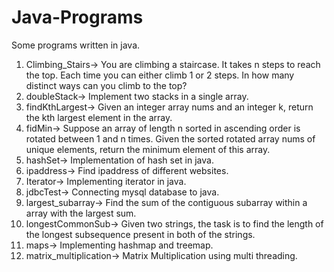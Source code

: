 # Java-Programs
Some programs written in java.

1. Climbing_Stairs-> You are climbing a staircase. It takes n steps to reach the top. Each time you can either climb 1 or 2 steps. In how many distinct ways can you climb to the top?
2. doubleStack-> Implement two stacks in a single array.
3. findKthLargest-> Given an integer array nums and an integer k, return the kth largest element in the array.
4. fidMin-> Suppose an array of length n sorted in ascending order is rotated between 1 and n times. Given the sorted rotated array nums of unique elements, return the minimum element of this array.
5. hashSet-> Implementation of hash set in java.
6. ipaddress-> Find ipaddress of different websites.
7. Iterator-> Implementing iterator in java.
8. jdbcTest-> Connecting mysql database to java.
9. largest_subarray-> Find the sum of the contiguous subarray within a array with the largest sum.
10. longestCommonSub-> Given two strings, the task is to find the length of the longest subsequence present in both of the strings.
11. maps-> Implementing hashmap and treemap.
12. matrix_multiplication-> Matrix Multiplication using multi threading.
